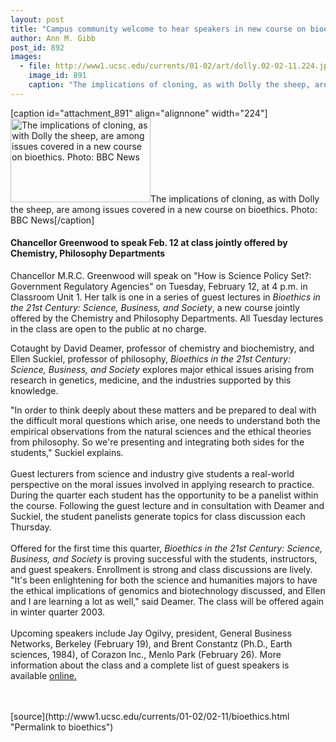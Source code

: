 ```yaml
---
layout: post
title: "Campus community welcome to hear speakers in new course on bioethics"
author: Ann M. Gibb
post_id: 892
images:
  - file: http://www1.ucsc.edu/currents/01-02/art/dolly.02-02-11.224.jpg
    image_id: 891
    caption: "The implications of cloning, as with Dolly the sheep, are among issues covered in a new course on bioethics. Photo: BBC News"
---
```


[caption id="attachment_891" align="alignnone" width="224"]<a href="http://localhost/mysite/wp-content/uploads/2002/02/dolly.02-02-11.224.jpg"><img class="size-full wp-image-891" src="http://localhost/mysite/wp-content/uploads/2002/02/dolly.02-02-11.224.jpg" alt="The implications of cloning, as with Dolly the sheep, are among issues covered in a new course on bioethics. Photo: BBC News" width="224" height="134" /></a>The implications of cloning, as with Dolly the sheep, are among issues covered in a new course on bioethics. Photo: BBC News[/caption]
<h4>
  Chancellor Greenwood to speak Feb. 12 at class jointly offered by Chemistry, Philosophy Departments
</h4>
<p>
  Chancellor M.R.C. Greenwood will speak on "How is Science Policy Set?: Government Regulatory Agencies" on Tuesday, February 12, at 4 p.m. in Classroom Unit 1. Her talk is one in a series of guest lectures in <i>Bioethics in the 21st Century: Science, Business, and Society</i>, a new course jointly offered by the Chemistry and Philosophy Departments. All Tuesday lectures in the class are open to the public at no charge.
</p>Cotaught by David Deamer, professor of chemistry and biochemistry, and Ellen Suckiel, professor of philosophy, <i>Bioethics in the 21st Century: Science, Business, and Society</i> explores major ethical issues arising from research in genetics, medicine, and the industries supported by this knowledge.
<p>
  "In order to think deeply about these matters and be prepared to deal with the difficult moral questions which arise, one needs to understand both the empirical observations from the natural sciences and the ethical theories from philosophy. So we're presenting and integrating both sides for the students," Suckiel explains.<br>
  <br>
  Guest lecturers from science and industry give students a real-world perspective on the moral issues involved in applying research to practice. During the quarter each student has the opportunity to be a panelist within the course. Following the guest lecture and in consultation with Deamer and Suckiel, the student panelists generate topics for class discussion each Thursday.<br>
  <br>
  Offered for the first time this quarter, <i>Bioethics in the 21st Century: Science, Business, and Society</i> is proving successful with the students, instructors, and guest speakers. Enrollment is strong and class discussions are lively. "It's been enlightening for both the science and humanities majors to have the ethical implications of genomics and biotechnology discussed, and Ellen and I are learning a lot as well," said Deamer. The class will be offered again in winter quarter 2003.<br>
  <br>
  Upcoming speakers include Jay Ogilvy, president, General Business Networks, Berkeley (February 19), and Brent Constantz (Ph.D., Earth sciences, 1984), of Corazon Inc., Menlo Park (February 26). More information about the class and a complete list of guest speakers is available <a href="http://chemistry.ucsc.edu/teaching/Winter02/Chem80G/">online.</a><br>
  <br>
  <br>

</p>
<p>

</p>
[source](http://www1.ucsc.edu/currents/01-02/02-11/bioethics.html "Permalink to bioethics")
